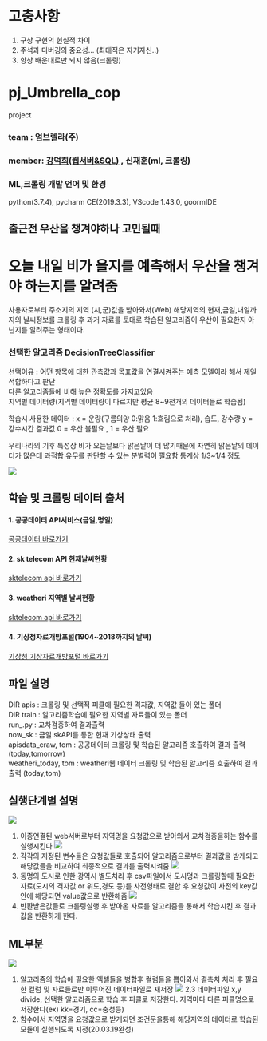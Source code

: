 # 고충사항
1. 구상 구현의 현실적 차이
2. 주석과 디버깅의 중요성... (최대적은 자기자신..)
3. 항상 배운대로만 되지 않음(크롤링)



# pj_Umbrella_cop
project <br/>

### team : 엄브렐라(주)
### member: <a href="https://github.com/getto-dotted">강덕희(웹서버&SQL)</a> , 신재훈(ml, 크롤링)           

### ML,크롤링 개발 언어 및 환경
python(3.7.4),
pycharm CE(2019.3.3),
VScode 1.43.0,
goormIDE

## 출근전 우산을 챙겨야하나 고민될때 

# 오늘 내일 비가 올지를 예측해서 우산을 챙겨야 하는지를 알려줌
사용자로부터 주소지의 지역 (시,군)값을 받아와서(Web) 해당지역의 현재,금일,내일까지의 날씨정보를 크롤링 후 
과거 자료를 토대로 학습된 알고리즘이 우산이 필요한지 아닌지를 알려주는 형태이다.


### 선택한 알고리즘 DecisionTreeClassifier
선택이유 : 어떤 항목에 대한 관측값과 목표값을 연결시켜주는 예측 모델이라 해서 제일 적합하다고 판단 </br>
          다른 알고리즘들에 비해 높은 정확도를 가지고있음  </br>
지역별 데이터량(지역별 데이터량이 다르지만 평균 8~9천개의 데이터들로 학습됨) </br>

학습시 사용한 데이터 :  x = 운량(구름의양 0:맑음 1:흐림으로 처리), 습도, 강수량  y = 강수시간
결과값
0 = 우산 불필요 , 1 = 우산 필요

우리나라의 기후 특성상 비가 오는날보다 맑은날이 더 많기때문에 자연히 맑은날의 데이터가 많은데
과적합 유무를 판단할 수 있는 분별력이 필요함
통계상 1/3~1/4 정도 

<img width="" height="" src='https://github.com/ttlevt/pj_Umbrella_cop/blob/master/readme/rst_kw.png'></img>


## 학습 및 크롤링 데이터 출처
#### 1. 공공데이터  API서비스(금일,명일)
<a href="https://data.kma.go.kr/data/rmt/rmtList.do?code=400&pgmNo=570">공공데이터 바로가기</a>  
#### 2. sk telecom API 현재날씨현황
<a href="https://developers.sktelecom.com/">sktelecom api 바로가기</a>  
#### 3. weatheri 지역별 날씨현황
<a href="https://www.weatheri.co.kr/index.php">sktelecom api 바로가기</a>  
#### 4. 기상청자료개방포털(1904~2018까지의 날씨)
<a href="https://data.kma.go.kr/data/grnd/selectAsosRltmList.do?pgmNo=36&tabNo=1">기상청 기상자료개방포털 바로가기</a>  



## 파일 설명
DIR apis : 크롤링 및 선택적 피클에 필요한 격자값, 지역값 들이 있는 폴더 </br>
DIR train : 알고리즘학습에 필요한 지역별 자료들이 있는 폴더 </br>
run_.py : 교차검증하여 결과출력 </br>
now_sk : 금일 skAPI를 통한 현재 기상상태 출력 </br>
apisdata_craw,  tom : 공공데이터 크롤링 및 학습된 알고리즘 호출하여 결과 출력(today,tomorrow) </br>
weatheri_today, tom : weatheri웹 데이터 크롤링 및 학습된 알고리즘 호출하여 결과 출력 (today,tom) </br>

## 실행단계별 설명
<img width="" height="" src='https://github.com/ttlevt/pj_Umbrella_cop/blob/master/readme/1.png'></img>
1. 이종연결된 web서버로부터 지역명을 요청값으로 받아와서 교차검증을하는 함수를 실행시킨다
<img width="" height="" src='https://github.com/ttlevt/pj_Umbrella_cop/blob/master/readme/2.png'></img>
2. 각각의 지정된 변수들은 요청값들로 호출되어 알고리즘으로부터 결과값을 받게되고 해당값들을 비교하여 최종적으로 결과를 출력시켜줌
<img width="" height="" src='https://github.com/ttlevt/pj_Umbrella_cop/blob/master/readme/3.png'></img>
3. 동명의 도시로 인한 광역시 별도처리 후 csv파일에서 도시명과 크롤링할때 필요한 자료(도시의 격자값 or 위도,경도 등)를 사전형태로 결합
  후 요청값이 사전의 key값 안에 해당되면 value값으로 반환해줌
<img width="" height="" src='https://github.com/ttlevt/pj_Umbrella_cop/blob/master/readme/4.png'></img>
4. 반환받은값들로 크롤링실행 후 받아온 자료를 알고리즘을 통해서 학습시킨 후 결과값을 반환하게 한다.


## ML부분
<img width="" height="" src='https://github.com/ttlevt/pj_Umbrella_cop/blob/master/readme/ml1.png'></img>
1. 알고리즘의 학습에 필요한 엑셀들을 병합후 컬럼들을 뽑아와서 결측치 처리 후 필요한 컬럼 및 자료들로만 이루어진 데이터파일로 재저장
<img width="" height="" src='https://github.com/ttlevt/pj_Umbrella_cop/blob/master/readme/ml2.png'></img>
2,3 데이터파일 x,y divide, 선택한 알고리즘으로 학습 후 피클로 저장한다.
          지역마다 다른 피클명으로 저장한다(ex) kk=경기, cc=충청등)
<img width="" height="" src=''></img>
4. 함수에서 지역명을 요청값으로 받게되면 조건문을통해 해당지역의 데이터로 학습된 모듈이 실행되도록 지정(20.03.19완성)


